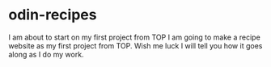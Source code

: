 # odin-recipes
I am about to start on my first project from TOP
I am going to make a recipe website as my first project from TOP.
Wish me luck
I will tell you how it goes along as I do my work.